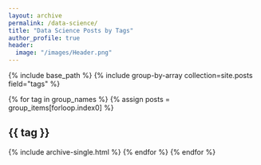 ```yaml
---
layout: archive
permalink: /data-science/
title: "Data Science Posts by Tags"
author_profile: true
header:
  image: "/images/Header.png"
---
```


{% include base_path %}
{% include group-by-array collection=site.posts field="tags" %}

{% for tag in group_names %}
  {% assign posts = group_items[forloop.index0] %}
  <h2 id="{{ tag | slugify }}" class="archive__subtitle">{{ tag }} </h2>
    {% include archive-single.html %}
  {% endfor %}
{% endfor %}
